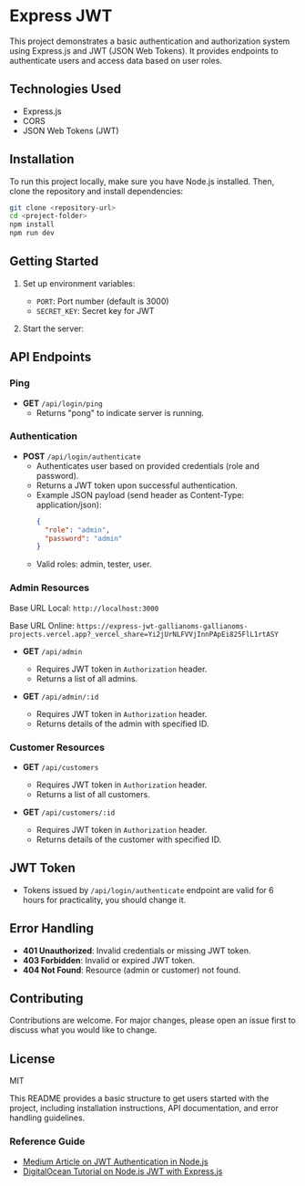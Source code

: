 # Express JWT

This project demonstrates a basic authentication and authorization system using Express.js and JWT (JSON Web Tokens). It provides endpoints to authenticate users and access data based on user roles.

## Technologies Used

- Express.js
- CORS
- JSON Web Tokens (JWT)

## Installation

To run this project locally, make sure you have Node.js installed. Then, clone the repository and install dependencies:

```bash
git clone <repository-url>
cd <project-folder>
npm install
npm run dev
```

## Getting Started

1. Set up environment variables:

   - `PORT`: Port number (default is 3000)
   - `SECRET_KEY`: Secret key for JWT

2. Start the server:

## API Endpoints

### Ping

- **GET** `/api/login/ping`
  - Returns "pong" to indicate server is running.

### Authentication

- **POST** `/api/login/authenticate`
  - Authenticates user based on provided credentials (role and password).
  - Returns a JWT token upon successful authentication.
  - Example JSON payload (send header as Content-Type: application/json):
    ```json
    {
      "role": "admin",
      "password": "admin"
    }
    ```
  - Valid roles: admin, tester, user.

### Admin Resources

Base URL Local: `http://localhost:3000`

Base URL Online: `https://express-jwt-gallianoms-gallianoms-projects.vercel.app?_vercel_share=Yi2jUrNLFVVjInnPApEi825FlL1rtASY`

- **GET** `/api/admin`

  - Requires JWT token in `Authorization` header.
  - Returns a list of all admins.

- **GET** `/api/admin/:id`
  - Requires JWT token in `Authorization` header.
  - Returns details of the admin with specified ID.

### Customer Resources

- **GET** `/api/customers`

  - Requires JWT token in `Authorization` header.
  - Returns a list of all customers.

- **GET** `/api/customers/:id`
  - Requires JWT token in `Authorization` header.
  - Returns details of the customer with specified ID.

## JWT Token

- Tokens issued by `/api/login/authenticate` endpoint are valid for 6 hours for practicality, you should change it.

## Error Handling

- **401 Unauthorized**: Invalid credentials or missing JWT token.
- **403 Forbidden**: Invalid or expired JWT token.
- **404 Not Found**: Resource (admin or customer) not found.

## Contributing

Contributions are welcome. For major changes, please open an issue first to discuss what you would like to change.

## License

MIT

This README provides a basic structure to get users started with the project, including installation instructions, API documentation, and error handling guidelines.

### Reference Guide

- [Medium Article on JWT Authentication in Node.js](https://medium.com/@diego.coder/autenticaci%C3%B3n-en-node-js-con-json-web-tokens-y-express-ed9d90c5b579)
- [DigitalOcean Tutorial on Node.js JWT with Express.js](https://www.digitalocean.com/community/tutorials/nodejs-jwt-expressjs)
